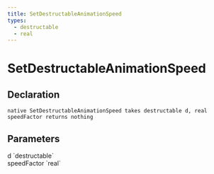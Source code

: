```yaml
---
title: SetDestructableAnimationSpeed
types:
  - destructable
  - real
---
```


# SetDestructableAnimationSpeed

## Declaration

```
native SetDestructableAnimationSpeed takes destructable d, real speedFactor returns nothing
```

## Parameters
<dl>
  <dt>d `destructable`</dt>
  <dd></dd>

  <dt>speedFactor `real`</dt>
  <dd></dd>
</dl>